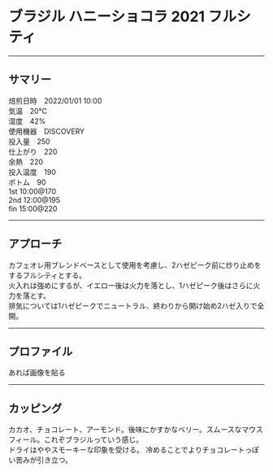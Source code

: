# ブラジル ハニーショコラ 2021 フルシティ
***
## サマリー
焙煎日時　2022/01/01 10:00  
気温　20℃  
湿度　42%  
使用機器　DISCOVERY  
投入量　250  
仕上がり　220  
余熱　220  
投入温度　190  
ボトム　90  
1st 10:00@170  
2nd 12:00@195  
fin 15:00@220  
***
## アプローチ
カフェオレ用ブレンドベースとして使用を考慮し、2ハゼピーク前に炒り止めをするフルシティとする。  
火入れは強めにするが、イエロー後は火力を落とし、1ハゼピーク後はさらに火力を落とす。  
排気については1ハゼピークでニュートラル、終わりから開け始め2ハゼ入りで全開。
***
## プロファイル
あれば画像を貼る
***
## カッピング
カカオ、チョコレート、アーモンド。後味にかすかなベリー。スムースなマウスフィール。これぞブラジルっていう感じ。  
ドライはややスモーキーな印象を受ける。
冷めることでよりチョコレートっぽい苦みが引き立つ。
